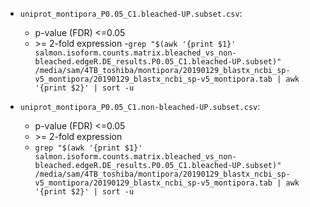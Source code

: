 - ```uniprot_montipora_P0.05_C1.bleached-UP.subset.csv```:
  - p-value (FDR) <=0.05
  - \>= 2-fold expression
  -`grep "$(awk '{print $1}' salmon.isoform.counts.matrix.bleached_vs_non-bleached.edgeR.DE_results.P0.05_C1.bleached-UP.subset)" /media/sam/4TB_toshiba/montipora/20190129_blastx_ncbi_sp-v5_montipora/20190129_blastx_ncbi_sp-v5_montipora.tab | awk '{print $2}' | sort -u`

- ```uniprot_montipora_P0.05_C1.non-bleached-UP.subset.csv```:
  - p-value (FDR) <=0.05
  - \>= 2-fold expression
  - `grep "$(awk '{print $1}' salmon.isoform.counts.matrix.bleached_vs_non-bleached.edgeR.DE_results.P0.05_C1.bleached-UP.subset)" /media/sam/4TB_toshiba/montipora/20190129_blastx_ncbi_sp-v5_montipora/20190129_blastx_ncbi_sp-v5_montipora.tab | awk '{print $2}' | sort -u`
